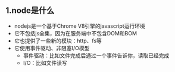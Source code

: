 ## 1.node是什么
- nodejs是一个基于Chrome V8引擎的javascript运行环境
- 它不包括js全集，因为在服务端中不包含DOM和BOM
- 它也提供了一些新的模块：http、fs等
- 它使用事件驱动、非阻塞I/O模型
  - 事件驱动：比如文件完成后通过一个事件告诉你，读取已经完成
  - I/O：比如文件读写



